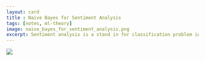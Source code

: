 ```yaml
---
layout: card
title : Naive Bayes for Sentiment Analysis
tags: [notes, ml-theory]
image: naive_bayes_for_sentiment_analysis.png
excerpt: Sentiment analysis is a stand in for classification problem in text. But there is a catch. The input is a sequence with vairable length. Let see how we can build a simple classifier with naive bayes assumption. 
---
```


<img src="{{site.images}}/naive_bayes_for_sentiment_analysis.png">
